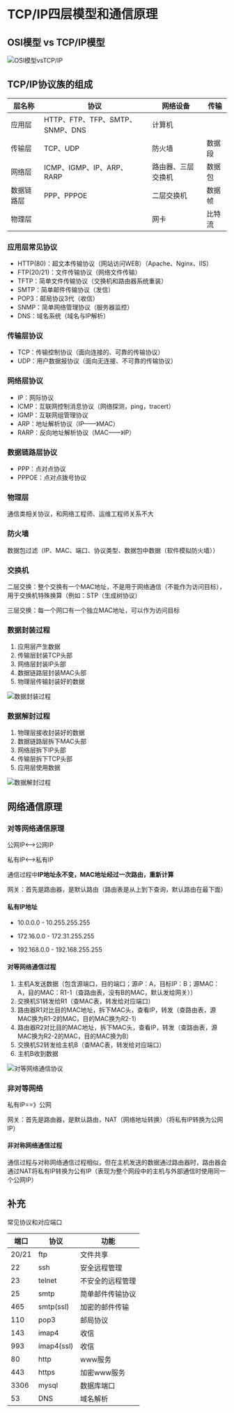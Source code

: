 # TCP/IP四层模型和通信原理

## OSI模型 vs TCP/IP模型

![OSI模型vsTCP/IP](OSI%20vs%20TCPIP.jpg)

## TCP/IP协议族的组成

| 层名称     | 协议                            | 网络设备           | 传输   |
| ---------- | ------------------------------- | ------------------ | ------ |
| 应用层     | HTTP、FTP、TFP、SMTP、SNMP、DNS | 计算机             |        |
| 传输层     | TCP、UDP                        | 防火墙             | 数据段 |
| 网络层     | ICMP、IGMP、IP、ARP、RARP       | 路由器、三层交换机 | 数据包 |
| 数据链路层 | PPP、PPPOE                      | 二层交换机         | 数据帧 |
| 物理层     |                                 | 网卡               | 比特流 |

### 应用层常见协议

* HTTP(80)：超文本传输协议（网站访问WEB）（Apache、Nginx、IIS）
* FTP(20/21)：文件传输协议（网络文件传输）
* TFTP：简单文件传输协议（交换机和路由器系统重装）
* SMTP：简单邮件传输协议（发信）
* POP3：邮局协议3代（收信）
* SNMP：简单网络管理协议（服务器监控）
* DNS：域名系统（域名与IP解析）

### 传输层协议

* TCP：传输控制协议（面向连接的、可靠的传输协议）
* UDP：用户数据报协议（面向无连接、不可靠的传输协议）

### 网络层协议

* IP：网际协议
* ICMP：互联网控制消息协议（网络探测，ping，tracert）
* IGMP：互联网组管理协议
* ARP：地址解析协议（IP——》MAC）
* RARP：反向地址解析协议（MAC——》IP）

### 数据链路层协议

* PPP：点对点协议
* PPPOE：点对点拨号协议

### 物理层

通信类相关协议，和网络工程师、运维工程师关系不大

### 防火墙

数据包过滤（IP、MAC、端口、协议类型、数据包中数据（软件模拟防火墙））

### 交换机

二层交换：整个交换有一个MAC地址，不是用于网络通信（不能作为访问目标），用于交换机特殊换算（例如：STP（生成树协议）

三层交换：每一个网口有一个独立MAC地址，可以作为访问目标

### 数据封装过程

1. 应用层产生数据
2. 传输层封装TCP头部
3. 网络层封装IP头部
4. 数据链路层封装MAC头部
5. 物理层传输封装好的数据

![数据封装过程](数据封装过程.jpg)

### 数据解封过程

1. 物理层接收封装好的数据
2. 数据链路层拆下MAC头部
3. 网络层拆下IP头部
4. 传输层拆下TCP头部
5. 应用层使用数据

![数据解封过程](数据解封过程.jpg)

## 网络通信原理

### 对等网络通信原理

公网IP<——>公网IP

私有IP<——>私有IP

通信过程中**IP地址永不变，MAC地址经过一次路由，重新计算**

网关：首先是路由器，是默认路由（路由表是从上到下查询，默认路由在最下面）

#### 私有IP地址

* 10.0.0.0 - 10.255.255.255

* 172.16.0.0 - 172.31.255.255

* 192.168.0.0 - 192.168.255.255

#### 对等网络通信过程

1. 主机A发送数据（包含源端口，目的端口；源iP：A，目标IP：B；源MAC：A，目的MAC：R1-1（查路由表，没有B的MAC，默认发给网关））
2. 交换机S1转发给R1（查MAC表，转发给对应端口）
3. 路由器R1对比目的MAC地址，拆下MAC头，查看IP，转发（查路由表，源MAC换为R1-2的MAC，目的MAC换为R2-1）
4. 路由器R2对比目的MAC地址，拆下MAC头，查看IP，转发（查路由表，源MAC换为R2-2的MAC，目的MAC换为B）
5. 交换机S2转发给主机B（查MAC表，转发给对应端口）
6. 主机B收到数据

![对等网络通信协议](对等网络通信.jpg)

### 非对等网络

私有IP==》公网

网关：首先是路由器，是默认路由，NAT（网络地址转换）（将私有IP转换为公网IP）

#### 非对称网络通信过程

通信过程与对称网络通信过程相似，但在主机发送的数据通过路由器时，路由器会通过NAT将私有IP转换为公有IP（表现为整个网段中的主机与外部通信时使用同一个公网IP）

## 补充

常见协议和对应端口

|端口  |协议  | 功能|
|------|-----|-----|
|20/21|ftp|文件共享|
|22|ssh|安全远程管理|
|23|telnet|不安全的远程管理|
|25|smtp|简单邮件传输协议|
|465|smtp(ssl)|加密的邮件传输|
|110|pop3|邮局协议|
|143|imap4|收信|
|993|imap4(ssl)|收信|
|80|http|www服务|
|443|https|加密www服务|
|3306|mysql|数据库端口|
|53|DNS|域名解析|
